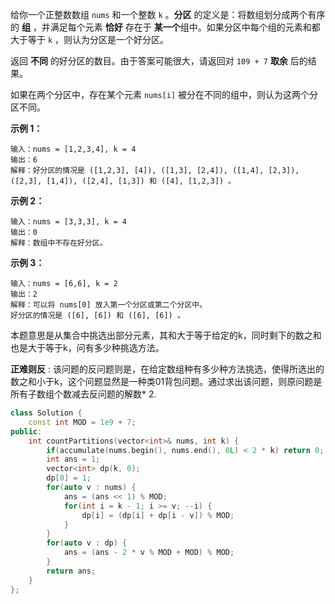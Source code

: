 
给你一个正整数数组 `nums` 和一个整数 `k` 。**分区** 的定义是：将数组划分成两个有序的 **组** ，并满足每个元素 **恰好** 存在于 **某一个**组中。如果分区中每个组的元素和都大于等于 `k` ，则认为分区是一个好分区。

返回 **不同** 的好分区的数目。由于答案可能很大，请返回对 `109 + 7` **取余** 后的结果。

如果在两个分区中，存在某个元素 `nums[i]` 被分在不同的组中，则认为这两个分区不同。

**示例 1：**

```
输入：nums = [1,2,3,4], k = 4
输出：6
解释：好分区的情况是 ([1,2,3], [4]), ([1,3], [2,4]), ([1,4], [2,3]), ([2,3], [1,4]), ([2,4], [1,3]) 和 ([4], [1,2,3]) 。
```

**示例 2：**

```
输入：nums = [3,3,3], k = 4
输出：0
解释：数组中不存在好分区。
```

**示例 3：**

```
输入：nums = [6,6], k = 2
输出：2
解释：可以将 nums[0] 放入第一个分区或第二个分区中。
好分区的情况是 ([6], [6]) 和 ([6], [6]) 。
```

本题意思是从集合中挑选出部分元素，其和大于等于给定的k，同时剩下的数之和也是大于等于k，问有多少种挑选方法。

**正难则反** : 该问题的反问题则是，在给定数组种有多少种方法挑选，使得所选出的数之和小于k，这个问题显然是一种类01背包问题。通过求出该问题，则原问题是所有子数组个数减去反问题的解数* 2.

```c++
class Solution {
    const int MOD = 1e9 + 7;
public:
    int countPartitions(vector<int>& nums, int k) {
        if(accumulate(nums.begin(), nums.end(), 0L) < 2 * k) return 0;
        int ans = 1;
        vector<int> dp(k, 0);
        dp[0] = 1;
        for(auto v : nums) {
            ans = (ans << 1) % MOD;
            for(int i = k - 1; i >= v; --i) {
                dp[i] = (dp[i] + dp[i - v]) % MOD;
            }
        }
        for(auto v : dp) {
            ans = (ans - 2 * v % MOD + MOD) % MOD;
        }
        return ans;
    }
};
```